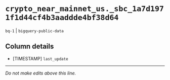 # `crypto_near_mainnet_us._sbc_1a7d1971f1d44cf4b3aaddde4bf38d64`
`bq-1` | `bigquery-public-data`

## Column details
* [TIMESTAMP] `last_update`

-------------------------------------------------------------------------------
*Do not make edits above this line.*
